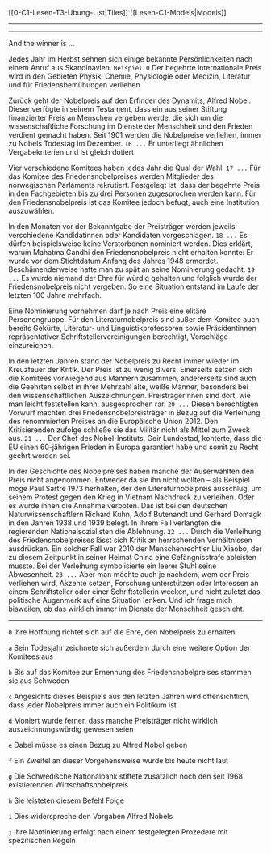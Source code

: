 [[0-C1-Lesen-T3-Ubung-List|Tiles]]
[[Lesen-C1-Models|Models]]

---
---

And the winner is ...

Jedes Jahr im Herbst sehnen sich einige bekannte Persönlichkeiten nach einem Anruf aus Skandinavien. `Beispiel 0` Der begehrte internationale Preis wird in den Gebieten Physik, Chemie, Physiologie oder Medizin, Literatur und für Friedensbemühungen verliehen.

Zurück geht der Nobelpreis auf den Erfinder des Dynamits, Alfred Nobel. Dieser verfügte in seinem Testament, dass ein aus seiner Stiftung finanzierter Preis an Menschen vergeben werde, die sich um die wissenschaftliche Forschung im Dienste der Menschheit und den Frieden verdient gemacht haben. Seit 1901 werden die Nobelpreise verliehen, immer zu Nobels Todestag im Dezember. `16 ...` Er unterliegt ähnlichen Vergabekriterien und ist gleich dotiert.

Vier verschiedene Komitees haben jedes Jahr die Qual der Wahl. `17 ...` Für das Komitee des Friedensnobelpreises werden Mitglieder des norwegischen Parlaments rekrutiert. Festgelegt ist, dass der begehrte Preis in den Fachgebieten bis zu drei Personen zugesprochen werden kann. Für den Friedensnobelpreis ist das Komitee jedoch befugt, auch eine Institution auszuwählen.

In den Monaten vor der Bekanntgabe der Preisträger werden jeweils verschiedene Kandidatinnen oder Kandidaten vorgeschlagen. `18 ...` Es dürfen beispielsweise keine Verstorbenen nominiert werden. Dies erklärt, warum Mahatma Gandhi den Friedensnobelpreis nicht erhalten konnte: Er wurde vor dem Stichtdatum Anfang des Jahres 1948 ermordet. Beschämenderweise hatte man zu spät an seine Nominierung gedacht. `19 ...` Es wurde niemand der Ehre für würdig gehalten und folglich wurde der Friedensnobelpreis nicht vergeben. So eine Situation entstand im Laufe der letzten 100 Jahre mehrfach.

Eine Nominierung vornehmen darf je nach Preis eine elitäre Personengruppe. Für den Literaturnobelpreis sind außer dem Komitee auch bereits Gekürte, Literatur- und Linguistikprofessoren sowie Präsidentinnen repräsentativer Schriftstellervereinigungen berechtigt, Vorschläge einzureichen.

In den letzten Jahren stand der Nobelpreis zu Recht immer wieder im Kreuzfeuer der Kritik. Der Preis ist zu wenig divers. Einerseits setzen sich die Komitees vorwiegend aus Männern zusammen, andererseits sind auch die Geehrten selbst in ihrer Mehrzahl alte, weiße Männer, besonders bei den wissenschaftlichen Auszeichnungen. Preisträgerinnen sind dort, wie man leicht feststellen kann, ausgesprochen rar. `20 ...` Diesen berechtigten Vorwurf machten drei Friedensnobelpreisträger in Bezug auf die Verleihung des renommierten Preises an die Europäische Union 2012. Den Kritisierenden zufolge schließe sie das Militär nicht als Mittel zum Zweck aus. `21 ...` Der Chef des Nobel-Instituts, Geir Lundestad, konterte, dass die EU einen 60-jährigen Frieden in Europa garantiert habe und somit zu Recht geehrt worden sei.

In der Geschichte des Nobelpreises haben manche der Auserwählten den Preis nicht angenommen. Entweder da sie ihn nicht wollten – als Beispiel möge Paul Sartre 1973 herhalten, der den Literaturnobelpreis ausschlug, um seinem Protest gegen den Krieg in Vietnam Nachdruck zu verleihen. Oder es wurde ihnen die Annahme verboten. Das ist bei den deutschen Naturwissenschaftlern Richard Kuhn, Adolf Butenandt und Gerhard Domagk in den Jahren 1938 und 1939 belegt. In ihrem Fall verlangten die regierenden Nationalsozialisten die Ablehnung. `22 ...` Durch die Verleihung des Friedensnobelpreises lässt sich Kritik an herrschenden Verhältnissen ausdrücken. Ein solcher Fall war 2010 der Menschenrechtler Liu Xiaobo, der zu diesem Zeitpunkt in seiner Heimat China eine Gefängnisstrafe ableisten musste. Bei der Verleihung symbolisierte ein leerer Stuhl seine Abwesenheit. `23 ...` Aber man möchte auch je nachdem, wem der Preis verliehen wird, Akzente setzen, Forschung unterstützen oder Interessen an einem Schriftsteller oder einer Schriftstellerin wecken, und nicht zuletzt das politische Augenmerk auf eine Situation lenken. Und ich frage mich bisweilen, ob das wirklich immer im Dienste der Menschheit geschieht.

---

`0` Ihre Hoffnung richtet sich auf die Ehre, den Nobelpreis zu erhalten

`a` Sein Todesjahr zeichnete sich außerdem durch eine weitere Option der Komitees aus

`b` Bis auf das Komitee zur Ernennung des Friedensnobelpreises stammen sie aus Schweden

`c` Angesichts dieses Beispiels aus den letzten Jahren wird offensichtlich, dass jeder Nobelpreis immer auch ein Politikum ist

`d` Moniert wurde ferner, dass manche Preisträger nicht wirklich auszeichnungswürdig gewesen seien

`e` Dabei müsse es einen Bezug zu Alfred Nobel geben

`f` Ein Zweifel an dieser Vorgehensweise wurde bis heute nicht laut

`g` Die Schwedische Nationalbank stiftete zusätzlich noch den seit 1968 existierenden Wirtschaftsnobelpreis

`h` Sie leisteten diesem Befehl Folge

`i` Dies widerspreche den Vorgaben Alfred Nobels

`j` Ihre Nominierung erfolgt nach einem festgelegten Prozedere mit spezifischen Regeln